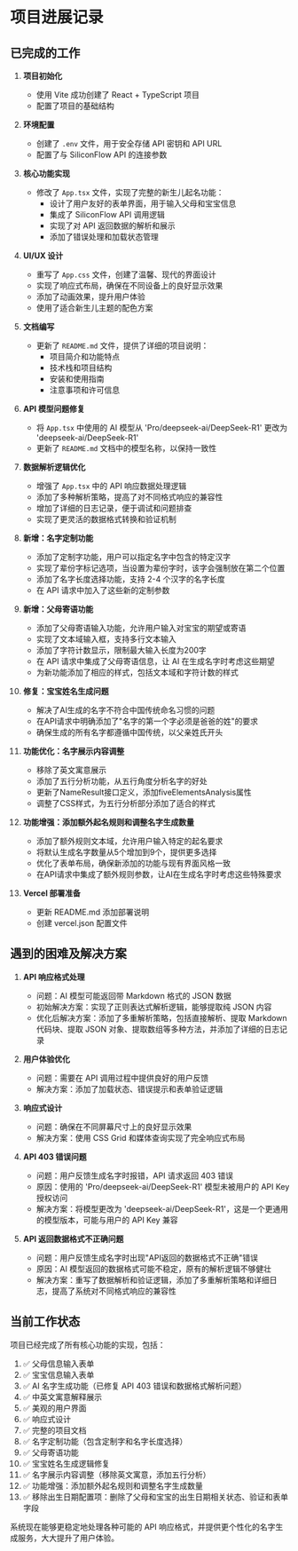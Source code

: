 # 项目进展记录

## 已完成的工作

1. **项目初始化**
   - 使用 Vite 成功创建了 React + TypeScript 项目
   - 配置了项目的基础结构

2. **环境配置**
   - 创建了 `.env` 文件，用于安全存储 API 密钥和 API URL
   - 配置了与 SiliconFlow API 的连接参数

3. **核心功能实现**
   - 修改了 `App.tsx` 文件，实现了完整的新生儿起名功能：
     - 设计了用户友好的表单界面，用于输入父母和宝宝信息
     - 集成了 SiliconFlow API 调用逻辑
     - 实现了对 API 返回数据的解析和展示
     - 添加了错误处理和加载状态管理

4. **UI/UX 设计**
   - 重写了 `App.css` 文件，创建了温馨、现代的界面设计
   - 实现了响应式布局，确保在不同设备上的良好显示效果
   - 添加了动画效果，提升用户体验
   - 使用了适合新生儿主题的配色方案

5. **文档编写**
   - 更新了 `README.md` 文件，提供了详细的项目说明：
     - 项目简介和功能特点
     - 技术栈和项目结构
     - 安装和使用指南
     - 注意事项和许可信息

6. **API 模型问题修复**
   - 将 `App.tsx` 中使用的 AI 模型从 'Pro/deepseek-ai/DeepSeek-R1' 更改为 'deepseek-ai/DeepSeek-R1'
   - 更新了 `README.md` 文档中的模型名称，以保持一致性

7. **数据解析逻辑优化**
   - 增强了 `App.tsx` 中的 API 响应数据处理逻辑
   - 添加了多种解析策略，提高了对不同格式响应的兼容性
   - 增加了详细的日志记录，便于调试和问题排查
   - 实现了更灵活的数据格式转换和验证机制

8. **新增：名字定制功能**
   - 添加了定制字功能，用户可以指定名字中包含的特定汉字
   - 实现了辈份字标记选项，当设置为辈份字时，该字会强制放在第二个位置
   - 添加了名字长度选择功能，支持 2-4 个汉字的名字长度
   - 在 API 请求中加入了这些新的定制参数

9. **新增：父母寄语功能**
   - 添加了父母寄语输入功能，允许用户输入对宝宝的期望或寄语
   - 实现了文本域输入框，支持多行文本输入
   - 添加了字符计数显示，限制最大输入长度为200字
   - 在 API 请求中集成了父母寄语信息，让 AI 在生成名字时考虑这些期望
   - 为新功能添加了相应的样式，包括文本域和字符计数的样式

10. **修复：宝宝姓名生成问题**
    - 解决了AI生成的名字不符合中国传统命名习惯的问题
    - 在API请求中明确添加了"名字的第一个字必须是爸爸的姓"的要求
    - 确保生成的所有名字都遵循中国传统，以父亲姓氏开头

11. **功能优化：名字展示内容调整**
    - 移除了英文寓意展示
    - 添加了五行分析功能，从五行角度分析名字的好处
    - 更新了NameResult接口定义，添加fiveElementsAnalysis属性
    - 调整了CSS样式，为五行分析部分添加了适合的样式

12. **功能增强：添加额外起名规则和调整名字生成数量**
    - 添加了额外规则文本域，允许用户输入特定的起名要求
    - 将默认生成名字数量从5个增加到9个，提供更多选择
    - 优化了表单布局，确保新添加的功能与现有界面风格一致
    - 在API请求中集成了额外规则参数，让AI在生成名字时考虑这些特殊要求

13. **Vercel 部署准备**
    - 更新 README.md 添加部署说明
    - 创建 vercel.json 配置文件

## 遇到的困难及解决方案

1. **API 响应格式处理**
   - 问题：AI 模型可能返回带 Markdown 格式的 JSON 数据
   - 初始解决方案：实现了正则表达式解析逻辑，能够提取纯 JSON 内容
   - 优化后解决方案：添加了多重解析策略，包括直接解析、提取 Markdown 代码块、提取 JSON 对象、提取数组等多种方法，并添加了详细的日志记录

2. **用户体验优化**
   - 问题：需要在 API 调用过程中提供良好的用户反馈
   - 解决方案：添加了加载状态、错误提示和表单验证逻辑

3. **响应式设计**
   - 问题：确保在不同屏幕尺寸上的良好显示效果
   - 解决方案：使用 CSS Grid 和媒体查询实现了完全响应式布局

4. **API 403 错误问题**
   - 问题：用户反馈生成名字时报错，API 请求返回 403 错误
   - 原因：使用的 'Pro/deepseek-ai/DeepSeek-R1' 模型未被用户的 API Key 授权访问
   - 解决方案：将模型更改为 'deepseek-ai/DeepSeek-R1'，这是一个更通用的模型版本，可能与用户的 API Key 兼容

5. **API 返回数据格式不正确问题**
   - 问题：用户反馈生成名字时出现"API返回的数据格式不正确"错误
   - 原因：AI 模型返回的数据格式可能不稳定，原有的解析逻辑不够健壮
   - 解决方案：重写了数据解析和验证逻辑，添加了多重解析策略和详细日志，提高了系统对不同格式响应的兼容性

## 当前工作状态

项目已经完成了所有核心功能的实现，包括：

1. ✅ 父母信息输入表单
2. ✅ 宝宝信息输入表单
3. ✅ AI 名字生成功能（已修复 API 403 错误和数据格式解析问题）
4. ✅ 中英文寓意解释展示
5. ✅ 美观的用户界面
6. ✅ 响应式设计
7. ✅ 完整的项目文档
8. ✅ 名字定制功能（包含定制字和名字长度选择）
9. ✅ 父母寄语功能
10. ✅ 宝宝姓名生成逻辑修复
11. ✅ 名字展示内容调整（移除英文寓意，添加五行分析）
12. ✅ 功能增强：添加额外起名规则和调整名字生成数量
13. ✅ 移除出生日期配置项：删除了父母和宝宝的出生日期相关状态、验证和表单字段

系统现在能够更稳定地处理各种可能的 API 响应格式，并提供更个性化的名字生成服务，大大提升了用户体验。